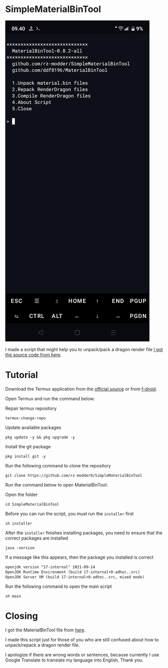 # SimpleMaterialBinTool

<img src="https://github.com/rz-modder/SimpleMaterialBinTool/blob/main/Screenshot_20240708-094007.png"></img>

I made a script that might help you to unpack/pack a dragon render file [I got the source code from here](https://github.com/ddf8196/MaterialBinTool).

# Tutorial

Download the Termux application from the [official source](https://github.com/termux/termux-app/releases) or from [f-droid](https://f-droid.org/id/packages/com.termux/).

Open Termux and run the command below:

Repair termux repository
```
termux-change-repo
```

Update available packages
```
pkg update -y && pkg upgrade -y
```

Install the git package
```
pkg install git -y
```

Run the following command to clone the repository
```
git clone https://github.com/rz-modder0/SimpleMaterialBinTool
```

Run the command below to open MaterialBinTool:

Open the folder
```
cd SimpleMaterialBinTool
```

Before you can run the script, you must run the `installer` first
```
sh installer
```

After the `installer` finishes installing packages, you need to ensure that the correct packages are installed
```
java -version
```

If a message like this appears, then the package you installed is correct
```
openjdk version "17-internal" 2021-09-14
OpenJDK Runtime Environment (build 17-internal+0-adhoc..src)
OpenJDK Server VM (build 17-internal+0-adhoc..src, mixed mode)
```

Run the following command to open the main script
```
sh main
```

# Closing

I got the MaterialBinTool file from [here](https://github.com/ddf8196/MaterialBinTool/releases).

I made this script just for those of you who are still confused about how to unpack/repack a dragon render file.

I apologize if there are wrong words or sentences, because currently I use Google Translate to translate my language into English, Thank you.
